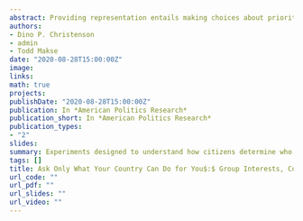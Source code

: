 ```yaml
---
abstract: Providing representation entails making choices about prioritizing the needs of diverse groups within one’s constituency. While citizens cannot reasonably expect that representatives will cater to their particular interests or priorities all the time, we know little about citizens’ expectations in this regard. In this paper, we present the results of two survey experiments that probe the relationship between citizens’ group identifications, their perceptions of their constituencies, and their demands regarding representation. We find that citizens are generally egocentric, in that they expect a representative to cater to personally relevant interests even when such interests are not an important part of the representative’s constituency. Moreover, we find that this egocentrism is not mitigated through the provision of information about the district’s diversity or composition, indicating that voter ignorance about the nature of constituencies is not the primary cause of these expectations. Regardless of sophistication, we observe expectations that are unrealistically self-centered.  
authors:
- Dino P. Christenson
- admin
- Todd Makse
date: "2020-08-28T15:00:00Z"
image:
links:
math: true
projects:
publishDate: "2020-08-28T15:00:00Z"
publication: In *American Politics Research*
publication_short: In *American Politics Research*
publication_types:
- "2"
slides: 
summary: Experiments designed to understand how citizens determine who they want to represent them in Congress.
tags: []
title: Ask Only What Your Country Can Do for You$:$ Group Interests, Constituency Characteristics, and Demands for Representation
url_code: ""
url_pdf: ""
url_slides: ""
url_video: ""
---
```


